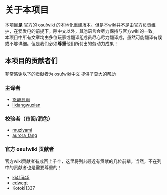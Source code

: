 # 关于本项目

本项目**是** 官方的 [osu!wiki](https://osu.ppy.sh/help/wiki/Welcome) 的本地化重建版本。但是本wiki并不是由官方负责维护，在爱发电的前提下。除中文以外，其他语言会尽力保持与官方wiki的一致。
本项目中所有文章均由多位玩家或翻译组成员尽心尽力翻译成，虽然可能翻译有误或不够详细。但是我们必须**尊重**他们所付出的劳动力成果！

## 本项目的贡献者们

非常感谢以下的贡献者为 osu!wiki中文 提供了莫大的帮助

### 主译者

* [悠静萝莉](https://osu.ppy.sh/users/15282372)
* [lixiangwuxian](https://osu.ppy.sh/users/9880021)

### 校验者（审阅/润色）

* [muziyami](https://osu.ppy.sh/users/7003013)
* [aurora_fang](https://osu.ppy.sh/users/9887164)

### 官方 osu!wiki 贡献者

官方wiki贡献者有成百上千个，这里将列出最近有贡献的几位前辈。当然，不在列中的贡献者也是需要尊重的！

* [kj415j45](https://osu.ppy.sh/users/9367540)
* [cdwcgt](https://osu.ppy.sh/users/14721101)
* Kotoki1337

